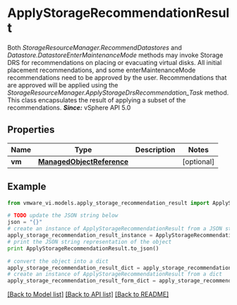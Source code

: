 # ApplyStorageRecommendationResult

Both *StorageResourceManager.RecommendDatastores* and *Datastore.DatastoreEnterMaintenanceMode* methods may invoke Storage DRS for recommendations on placing or evacuating virtual disks.  All initial placement recommendations, and some enterMaintenanceMode recommendations need to be approved by the user. Recommendations that are approved will be applied using the *StorageResourceManager.ApplyStorageDrsRecommendation_Task* method. This class encapsulates the result of applying a subset of the recommendations.  ***Since:*** vSphere API 5.0 

## Properties
Name | Type | Description | Notes
------------ | ------------- | ------------- | -------------
**vm** | [**ManagedObjectReference**](ManagedObjectReference.md) |  | [optional] 

## Example

```python
from vmware_vi.models.apply_storage_recommendation_result import ApplyStorageRecommendationResult

# TODO update the JSON string below
json = "{}"
# create an instance of ApplyStorageRecommendationResult from a JSON string
apply_storage_recommendation_result_instance = ApplyStorageRecommendationResult.from_json(json)
# print the JSON string representation of the object
print ApplyStorageRecommendationResult.to_json()

# convert the object into a dict
apply_storage_recommendation_result_dict = apply_storage_recommendation_result_instance.to_dict()
# create an instance of ApplyStorageRecommendationResult from a dict
apply_storage_recommendation_result_form_dict = apply_storage_recommendation_result.from_dict(apply_storage_recommendation_result_dict)
```
[[Back to Model list]](../README.md#documentation-for-models) [[Back to API list]](../README.md#documentation-for-api-endpoints) [[Back to README]](../README.md)


